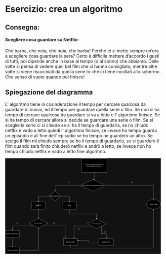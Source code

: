# Esercizio: crea un algoritmo

## Consegna:
#### Scegliere cosa guardare su Netflix:
Che barba, che noia, che noia, che barba!
Perché ci si mette sempre un’ora a scegliere cosa guardare la sera? Certo è difficile mettere d’accordo i gusti di tutti, poi dipende anche in base al tempo (o al sonno) che abbiamo. Delle volte si pensa di vedere quel bel film che ci hanno consigliato, mentre altre volte si viene risucchiati da quella serie tv che ci tiene incollati allo schermo. Che senso di vuoto quando poi finisce!

## Spiegazione del diagramma

L' algoritmo tiene in cosinderazione il tempo per cercare qualcosa da guardare di nuovo, ed il tempo per guardare quella serie o film. 
Se non si ha tempo di cercare qualcosa da guardare si va a letto e l' algoritmo finisce.
Se si ha tempo di cercare allora si decide se guardare una serie o film.
Se si sceglie la serie ci si chiede se si ha il tempo di guardarla, se no chiudo netflix e vado a letto quindi l' algoritmo finisce, se invece ho tempo guardo un episodio e all fine dell' episodio se ho tempo ne guarderò un altro.
Se scelgo il film mi chiedo sempre se ho il tempo di guardarlo, se si guarderò il film quando sarà finito chiuderò netflix e andrò a letto, se invece non ho tempo chiudo netflix e vado a letto fine algoritmo.





![Diagramma di flusso](img/Diagramma-di-flusso.jpg)